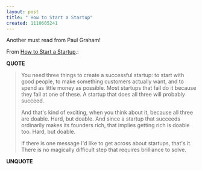 ```yaml
---
layout: post
title: " How to Start a Startup"
created: 1110605241
---
```

<p>Another must read from Paul Graham!</p><p>From <a href="http://www.paulgraham.com/start.html">How to Start a Startup</a>.:</p>
<p><b>QUOTE</b></p><blockquote><p>You need three things to create a successful startup: to start with good people, to make something customers actually want, and to spend as little money as possible. Most startups that fail do it because they fail at one of these. A startup that does all three will probably succeed.</p>

<p>And that's kind of exciting, when you think about it, because all three are doable. Hard, but doable. And since a startup that succeeds ordinarily makes its founders rich, that implies getting rich is doable too. Hard, but doable.</p>

<p>If there is one message I'd like to get across about startups, that's it. There is no magically difficult step that requires brilliance to solve.</p>
</blockquote><p><b>UNQUOTE</b></p>



